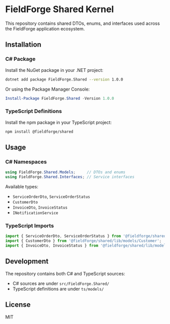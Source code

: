 # FieldForge Shared Kernel

This repository contains shared DTOs, enums, and interfaces used across the FieldForge application ecosystem.

## Installation

### C# Package

Install the NuGet package in your .NET project:

```bash
dotnet add package FieldForge.Shared --version 1.0.0
```

Or using the Package Manager Console:

```powershell
Install-Package FieldForge.Shared -Version 1.0.0
```

### TypeScript Definitions

Install the npm package in your TypeScript project:

```bash
npm install @fieldforge/shared
```

## Usage

### C# Namespaces

```csharp
using FieldForge.Shared.Models;     // DTOs and enums
using FieldForge.Shared.Interfaces; // Service interfaces
```

Available types:
- `ServiceOrderDto`, `ServiceOrderStatus`
- `CustomerDto`
- `InvoiceDto`, `InvoiceStatus`
- `INotificationService`

### TypeScript Imports

```typescript
import { ServiceOrderDto, ServiceOrderStatus } from '@fieldforge/shared/lib/models/ServiceOrder';
import { CustomerDto } from '@fieldforge/shared/lib/models/Customer';
import { InvoiceDto, InvoiceStatus } from '@fieldforge/shared/lib/models/Invoice';
```

## Development

The repository contains both C# and TypeScript sources:
- C# sources are under `src/FieldForge.Shared/`
- TypeScript definitions are under `ts/models/`

## License

MIT